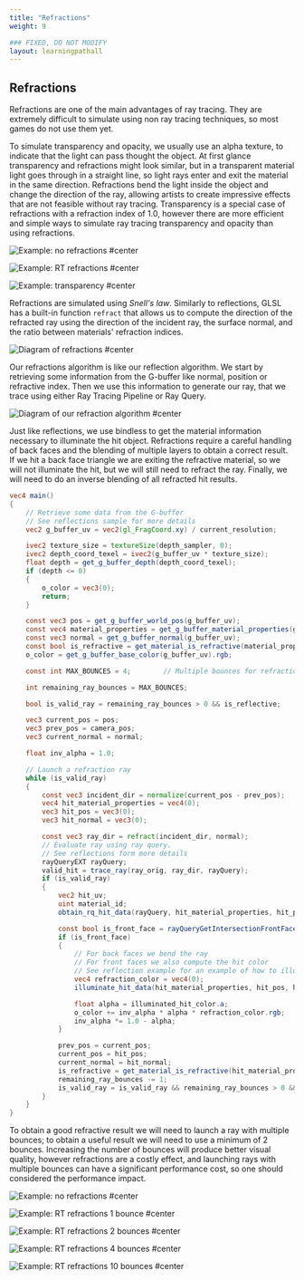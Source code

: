 ```yaml
---
title: "Refractions"
weight: 9

### FIXED, DO NOT MODIFY
layout: learningpathall
---
```


## Refractions

Refractions are one of the main advantages of ray tracing. They are extremely difficult to simulate using non ray tracing techniques, so most games do not use them yet.

To simulate transparency and opacity, we usually use an alpha texture, to indicate that the light can pass thought the object. At first glance transparency and refractions might look similar, but in a transparent material light goes through in a straight line, so light rays enter and exit the material in the same direction. Refractions bend the light inside the object and change the direction of the ray, allowing artists to create impressive effects that are not feasible without ray tracing. Transparency is a special case of refractions with a refraction index of 1.0, however there are more efficient and simple ways to simulate ray tracing transparency and opacity than using refractions.

![Example: no refractions #center](images/refractions_no.png "Example: no refractions")

![Example: RT refractions #center](images/refractions_10.png "Example: RT refractions")

![Example: transparency #center](images/refractions_transparent.png "Example: transparency")

Refractions are simulated using *Snell's law*. Similarly to reflections, GLSL has a built-in function `refract` that allows us to compute the direction of the refracted ray using the direction of the incident ray, the surface normal, and the ratio between materials' refraction indices.

![Diagram of refractions #center](images/refractions_diagram.png "Diagram of refractions")

Our refractions algorithm is like our reflection algorithm. We start by retrieving some information from the G-buffer like normal, position or refractive index. Then we use this information to generate our ray, that we trace using either Ray Tracing Pipeline or Ray Query.

![Diagram of our refraction algorithm #center](images/refractions_algorithm_diagram.drawio.svg "Diagram of our refraction algorithm")

Just like reflections, we use bindless to get the material information necessary to illuminate the hit object. Refractions require a careful handling of back faces and the blending of multiple layers to obtain a correct result. If we hit a back face triangle we are exiting the refractive material, so we will not illuminate the hit, but we will still need to refract the ray. Finally, we will need to do an inverse blending of all refracted hit results.


``` glsl
vec4 main()
{
    // Retrieve some data from the G-buffer
    // See reflections sample for more details
    vec2 g_buffer_uv = vec2(gl_FragCoord.xy) / current_resolution;

    ivec2 texture_size = textureSize(depth_sampler, 0);
    ivec2 depth_coord_texel = ivec2(g_buffer_uv * texture_size);
    float depth = get_g_buffer_depth(depth_coord_texel);
    if (depth <= 0)
    {
        o_color = vec3(0);
        return;
    }

    const vec3 pos = get_g_buffer_world_pos(g_buffer_uv);
    const vec4 material_properties = get_g_buffer_material_properties(g_buffer_uv);
    const vec3 normal = get_g_buffer_normal(g_buffer_uv);
    const bool is_refractive = get_material_is_refractive(material_properties);
    o_color = get_g_buffer_base_color(g_buffer_uv).rgb;

    const int MAX_BOUNCES = 4;        // Multiple bounces for refractions

    int remaining_ray_bounces = MAX_BOUNCES;

    bool is_valid_ray = remaining_ray_bounces > 0 && is_reflective;

    vec3 current_pos = pos;
    vec3 prev_pos = camera_pos;
    vec3 current_normal = normal;

    float inv_alpha = 1.0;

    // Launch a refraction ray
    while (is_valid_ray)
    {
        const vec3 incident_dir = normalize(current_pos - prev_pos);
        vec4 hit_material_properties = vec4(0);
        vec3 hit_pos = vec3(0);
        vec3 hit_normal = vec3(0);

        const vec3 ray_dir = refract(incident_dir, normal);
        // Evaluate ray using ray query.
        // See reflections form more details
        rayQueryEXT rayQuery;
        valid_hit = trace_ray(ray_orig, ray_dir, rayQuery);
        if (is_valid_ray)
        {
            vec2 hit_uv;
            uint material_id;
            obtain_rq_hit_data(rayQuery, hit_material_properties, hit_pos, hit_normal, hit_uv, material_id);

            const bool is_front_face = rayQueryGetIntersectionFrontFaceEXT(rayQuery, true);
            if (is_front_face)
            {
                // For back faces we bend the ray
                // For front faces we also compute the hit color
                // See reflection example for an example of how to illuminate a ray query hit
                vec4 refraction_color = vec4(0);
                illuminate_hit_data(hit_material_properties, hit_pos, hit_normal, hit_uv, material_id, illuminated_hit_color);

                float alpha = illuminated_hit_color.a;
                o_color += inv_alpha * alpha * refraction_color.rgb;
                inv_alpha *= 1.0 - alpha;
            }

            prev_pos = current_pos;
            current_pos = hit_pos;
            current_normal = hit_normal;
            is_refractive = get_material_is_refractive(hit_material_properties);
            remaining_ray_bounces -= 1;
            is_valid_ray = is_valid_ray && remaining_ray_bounces > 0 && is_refractive;
        }
    }
}
```

To obtain a good refractive result we will need to launch a ray with multiple bounces; to obtain a useful result we will need to use a minimum of 2 bounces. Increasing the number of bounces will produce better visual quality, however refractions are a costly effect, and launching rays with multiple bounces can have a significant performance cost, so one should considered the performance impact.

![Example: no refractions #center](images/refractions_no.png "Example: no refractions")

![Example: RT refractions 1 bounce #center](images/refractions_1.png "Example: RT refractions 1 bounce")

![Example: RT refractions 2 bounces #center](images/refractions_2.png "Example: RT refractions 2 bounces")

![Example: RT refractions 4 bounces #center](images/refractions_4.png "Example: RT refractions 4 bounces")

![Example: RT refractions 10 bounces #center](images/refractions_10.png "Example: RT refractions 10 bounces")